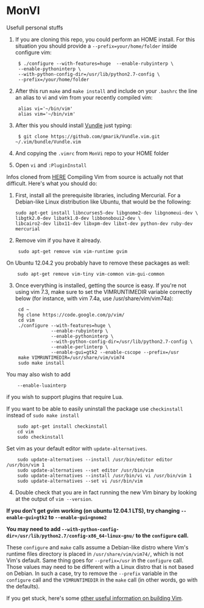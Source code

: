 MonVI
=====

Usefull personal stuffs


1. If you are cloning this repo, you could perform an HOME install.
For this situation you should provide a `--prefix=your/home/folder` inside configure vim:

        $ ./configure --with-features=huge  --enable-rubyinterp \
        --enable-pythoninterp \
        --with-python-config-dir=/usr/lib/python2.7-config \
        --prefix=/your/home/folder

2. After this run `make` and `make install` and include on your `.bashrc` the line an alias to vi and vim from your recently compiled vim:

        alias vi='~/bin/vim'
        alias vim='~/bin/vim'

3. After this you should install [Vundle](https://github.com/gmarik/Vundle.vim) just typing:

        $ git clone https://github.com/gmarik/Vundle.vim.git ~/.vim/bundle/Vundle.vim

4. And copying the `.vimrc` from `MonVi` repo to your HOME folder

5. Open `vi` and `:PluginInstall`



Infos cloned from [HERE](https://github.com/Valloric/YouCompleteMe/wiki/Building-Vim-from-source)
Compiling Vim from source is actually not that difficult. Here's what you should do:

1.  First, install all the prerequisite libraries, including Mercurial. For a Debian-like Linux distribution like Ubuntu, that would be the following:


        sudo apt-get install libncurses5-dev libgnome2-dev libgnomeui-dev \
        libgtk2.0-dev libatk1.0-dev libbonoboui2-dev \
        libcairo2-dev libx11-dev libxpm-dev libxt-dev python-dev ruby-dev mercurial

2. Remove vim if you have it already.

        sudo apt-get remove vim vim-runtime gvim

  On Ubuntu 12.04.2 you probably have to remove these packages as well:

        sudo apt-get remove vim-tiny vim-common vim-gui-common

3. Once everything is installed, getting the source is easy. If you're not using vim 7.3, make sure to set the VIMRUNTIMEDIR variable correctly below (for instance, with vim 7.4a, use /usr/share/vim/vim74a):

        cd ~
        hg clone https://code.google.com/p/vim/
        cd vim
        ./configure --with-features=huge \
                    --enable-rubyinterp \
                    --enable-pythoninterp \
                    --with-python-config-dir=/usr/lib/python2.7-config \
                    --enable-perlinterp \
                    --enable-gui=gtk2 --enable-cscope --prefix=/usr
        make VIMRUNTIMEDIR=/usr/share/vim/vim74
        sudo make install

  You may also wish to add

        --enable-luainterp

  if you wish to support plugins that require Lua.

  If you want to be able to easily uninstall the package use `checkinstall` instead of `sudo make install`

        sudo apt-get install checkinstall
        cd vim
        sudo checkinstall
  Set vim as your default editor with `update-alternatives`.

        sudo update-alternatives --install /usr/bin/editor editor /usr/bin/vim 1
        sudo update-alternatives --set editor /usr/bin/vim
        sudo update-alternatives --install /usr/bin/vi vi /usr/bin/vim 1
        sudo update-alternatives --set vi /usr/bin/vim

4. Double check that you are in fact running the new Vim binary by looking at the output of `vim --version`.

**If you don't get gvim working (on ubuntu 12.04.1 LTS), try changing `--enable-gui=gtk2` to `--enable-gui=gnome2`**

**You may need to add `--with-python-config-dir=/usr/lib/python2.7/config-x86_64-linux-gnu/` to the `configure` call.**

These `configure` and `make` calls assume a Debian-like distro where Vim's runtime files directory is placed in `/usr/share/vim/vim74/`, which is not Vim's default. Same thing goes for `--prefix=/usr` in the `configure` call. Those values may need to be different with a Linux distro that is not based on Debian. In such a case, try to remove the `--prefix` variable in the `configure` call and the `VIMRUNTIMEDIR` in the `make` call (in other words, go with the defaults).

If you get stuck, here's some [other useful information on building Vim](http://vim.wikia.com/wiki/Building_Vim).
